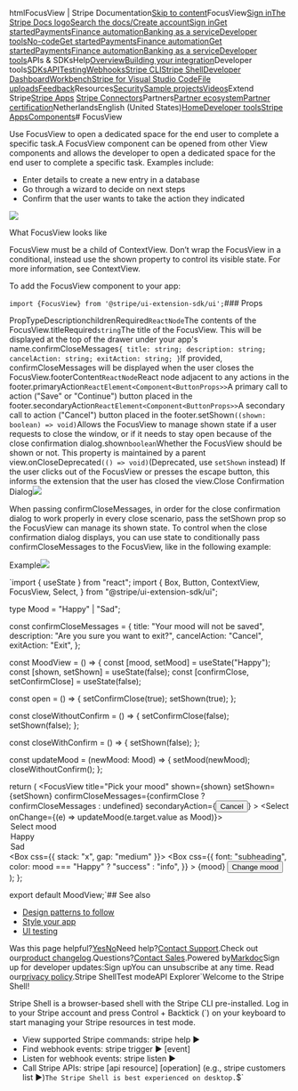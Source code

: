 htmlFocusView | Stripe Documentation[Skip to content](#main-content)FocusView[Sign in](https://dashboard.stripe.com/login?redirect=https%3A%2F%2Fdocs.stripe.com%2Fstripe-apps%2Fcomponents%2Ffocusview)[The Stripe Docs logo](/)[Search the docs/](#)[Create account](https://dashboard.stripe.com/register)[Sign in](https://dashboard.stripe.com/login?redirect=https%3A%2F%2Fdocs.stripe.com%2Fstripe-apps%2Fcomponents%2Ffocusview)[Get started](/get-started)[Payments](/payments)[Finance automation](/finance-automation)[Banking as a service](/financial-services)[Developer tools](/development)[No-code](/no-code)[Get started](/get-started)[Payments](/payments)[Finance automation](/finance-automation)[](#)[Get started](/get-started)[Payments](/payments)[Finance automation](/finance-automation)[Banking as a service](/financial-services)[Developer tools](/development)[](#)APIs & SDKsHelp[Overview](/docs/development)[Building your integration](#)Developer tools[SDKs](#)[API](#)[Testing](#)[Webhooks](#)[Stripe CLI](#)[Stripe Shell](#)[Developer Dashboard](#)[Workbench](#)[Stripe for Visual Studio Code](/docs/stripe-vscode)[File uploads](/docs/file-upload)[Feedback](/docs/dev-tools-csat)Resources[Security](#)[Sample projects](#)[Videos](#)Extend Stripe[Stripe Apps](#)
[Stripe Connectors](#)Partners[Partner ecosystem](/docs/partners)[Partner certification](/docs/partners/training-and-certification)NetherlandsEnglish (United States)[](#)[](#)[Home](/docs)[Developer tools](/docs/development)[Stripe Apps](/docs/stripe-apps)[Components](/docs/stripe-apps/components)# FocusView

Use FocusView to open a dedicated space for the end user to complete a specific task.A FocusView component can be opened from other View components and allows the developer to open a dedicated space for the end user to complete a specific task. Examples include:

- Enter details to create a new entry in a database
- Go through a wizard to decide on next steps
- Confirm that the user wants to take the action they indicated

![](https://b.stripecdn.com/docs-statics-srv/assets/focusview.f2c4048d934cb15b3e9163c82d993624.png)

What FocusView looks like

FocusView must be a child of ContextView. Don’t wrap the FocusView in a conditional, instead use the shown property to control its visible state. For more information, see ContextView.

To add the FocusView component to your app:

`import {FocusView} from '@stripe/ui-extension-sdk/ui';`### Props

PropTypeDescriptionchildrenRequired`ReactNode`The contents of the FocusView.titleRequired`string`The title of the FocusView. This will be displayed at the top
of the drawer under your app's name.confirmCloseMessages`{ title: string; description: string; cancelAction: string; exitAction: string; }`If provided, confirmCloseMessages will be displayed when the user closes the FocusView.footerContent`ReactNode`React node adjacent to any actions in the footer.primaryAction`ReactElement<Component<ButtonProps>>`A primary call to action ("Save" or "Continue") button placed in the footer.secondaryAction`ReactElement<Component<ButtonProps>>`A secondary call to action ("Cancel") button placed in the footer.setShown`((shown: boolean) => void)`Allows the FocusView to manage shown state if a user requests to close the window, or if
it needs to stay open because of the close confirmation dialog.shown`boolean`Whether the FocusView should be shown or not. This property is maintained by a parent view.onCloseDeprecated`(() => void)`(Deprecated, use `setShown` instead) If the user clicks out of the FocusView or presses
the escape button, this informs the extension that the user has closed the view.Close Confirmation Dialog![](https://b.stripecdn.com/docs-statics-srv/assets/fcc3a1c24df6fcffface6110ca4963de.svg)

When passing confirmCloseMessages, in order for the close confirmation dialog to work properly in every close scenario, pass the setShown prop so the FocusView can manage its shown state. To control when the close confirmation dialog displays, you can use state to conditionally pass confirmCloseMessages to the FocusView, like in the following example:

Example![](https://b.stripecdn.com/docs-statics-srv/assets/fcc3a1c24df6fcffface6110ca4963de.svg)

`import { useState } from "react";
import {
  Box,
  Button,
  ContextView,
  FocusView,
  Select,
} from "@stripe/ui-extension-sdk/ui";

type Mood = "Happy" | "Sad";

const confirmCloseMessages = {
  title: "Your mood will not be saved",
  description: "Are you sure you want to exit?",
  cancelAction: "Cancel",
  exitAction: "Exit",
};

const MoodView = () => {
  const [mood, setMood] = useState<Mood>("Happy");
  const [shown, setShown] = useState<boolean>(false);
  const [confirmClose, setConfirmClose] = useState<boolean>(false);

  const open = () => {
    setConfirmClose(true);
    setShown(true);
  };

  const closeWithoutConfirm = () => {
    setConfirmClose(false);
    setShown(false);
  };

  const closeWithConfirm = () => {
    setShown(false);
  };

  const updateMood = (newMood: Mood) => {
    setMood(newMood);
    closeWithoutConfirm();
  };

  return (
    <ContextView
      title="Mood picker"
      description="This section communicates my extension's feelings"
    >
      <FocusView
        title="Pick your mood"
        shown={shown}
        setShown={setShown}
        confirmCloseMessages={confirmClose ? confirmCloseMessages : undefined}
        secondaryAction={<Button onPress={closeWithConfirm}>Cancel</Button>}
      >
        <Select onChange={(e) => updateMood(e.target.value as Mood)}>
          <option label="">Select mood</option>
          <option label="Happy">Happy</option>
          <option label="Sad">Sad</option>
        </Select>
      </FocusView>
      <Box css={{ stack: "x", gap: "medium" }}>
        <Box
          css={{
            font: "subheading",
            color: mood === "Happy" ? "success" : "info",
          }}
        >
          {mood}
        </Box>
        <Button onPress={open}>Change mood</Button>
      </Box>
    </ContextView>
  );
};

export default MoodView;`## See also

- [Design patterns to follow](/stripe-apps/patterns)
- [Style your app](/stripe-apps/style)
- [UI testing](/stripe-apps/ui-testing)

Was this page helpful?[Yes](#)[No](#)Need help?[Contact Support](https://support.stripe.com/).Check out our[product changelog](https://stripe.com/blog/changelog).Questions?[Contact Sales](https://stripe.com/contact/sales).Powered by[Markdoc](https://markdoc.dev)Sign up for developer updates:Sign upYou can unsubscribe at any time. Read our[privacy policy](https://stripe.com/privacy).Stripe ShellTest modeAPI Explorer[](https://stripe.com/docs/stripe-cli#install)`Welcome to the Stripe Shell!

Stripe Shell is a browser-based shell with the Stripe CLI pre-installed. Log in to your
Stripe account and press Control + Backtick (`) on your keyboard to start managing your Stripe
resources in test mode.

- View supported Stripe commands: stripe help ▶️
- Find webhook events: stripe trigger ▶️ [event]
- Listen for webhook events: stripe listen ▶
- Call Stripe APIs: stripe [api resource] [operation] (e.g., stripe customers list ▶️)`The Stripe Shell is best experienced on desktop.`$`